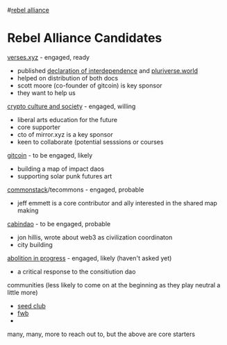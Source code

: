 #[rebel alliance](/notes/archive/clarity/Tags/rebel%20alliance.md) 





# Rebel Alliance Candidates
[verses.xyz](https://verses.xyz/) - engaged, ready
- published [declaration of interdependence](https://www.interdependence.online/about) and [pluriverse.world](https://pluriverse.world/)
- helped on distribution of both docs
- scott moore (co-founder of gitcoin) is key sponsor
- they want to help us

[crypto culture and society](https://cryptosociety.notion.site/cryptosociety/Crypto-Culture-Society-01f39bcff26b422183061e6011b16892) - engaged, willing
- liberal arts education for the future
- core supporter
- cto of mirror.xyz is a key sponsor
- keen to collaborate (potential sesssions or courses

[gitcoin](https://gitcoin.co/) - to be engaged, likely
- building a map of impact daos
- supporting solar punk futures art

[commonstack](https://commonsstack.org/)/tecommons - engaged, probable
- jeff emmett is a core contributor and ally interested in the shared map making

[cabindao](https://www.creatorcabins.com/) - to be engaged, probable
- jon hillis, wrote about web3 as civilization coordinaton
- city building

[abolition in progress](https://teeweoc.medium.com/ameers-abolition-in-progress-dao-26610bba0c9c) - engaged, likely (haven't asked yet)
- a critical response to the consitiution dao


communities (less likely to come on at the beginning as they play neutral a little more)
- [seed club](https://seedclub.xyz/)
- [fwb](https://www.fwb.help/)
- 


many, many, more to reach out to, but the above are core starters
